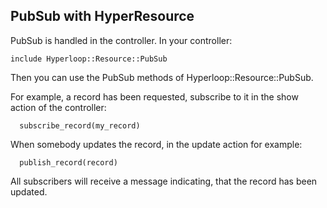 ## PubSub with HyperResource

PubSub is handled in the controller. In your controller:
```
include Hyperloop::Resource::PubSub
```

Then you can use the PubSub methods of Hyperloop::Resource::PubSub.

For example, a record has been requested, subscribe to it in the show action of the controller:
```
  subscribe_record(my_record)
```

When somebody updates the record, in the update action for example:
```
  publish_record(record)
```

All subscribers will receive a message indicating, that the record has been updated.
